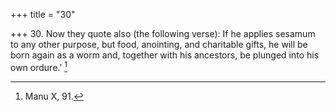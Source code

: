 +++
title = "30"

+++
30. Now they quote also (the following verse): If he applies sesamum to any other purpose, but food, anointing, and charitable gifts, he will be born again as a worm and, together with his ancestors, be plunged into his own ordure.' [^18] 


[^18]:  Manu X, 91.
